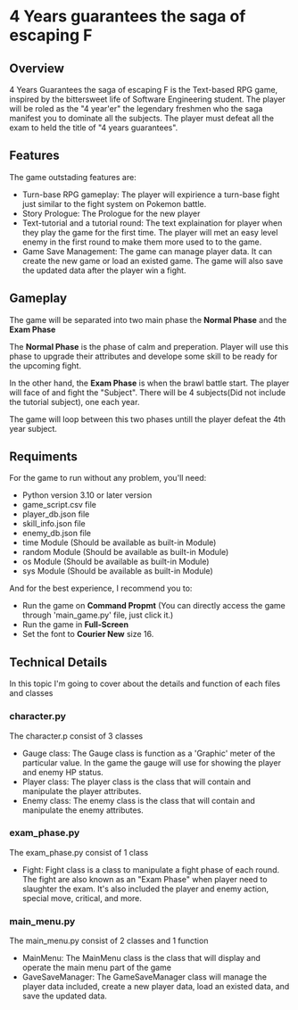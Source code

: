 # 4 Years guarantees the saga of escaping F

## Overview
4 Years Guarantees the saga of escaping F is the Text-based RPG game, inspired by the bittersweet life of Software Engineering student. The player will be roled as the "4 year'er" the legendary freshmen who the saga manifest you to dominate all the subjects. The player must defeat all the exam to held the title of "4 years guarantees".

## Features
The game outstading features are:
- Turn-base RPG gameplay: The player will expirience a turn-base fight just similar to the fight system on Pokemon battle.
- Story Prologue: The Prologue for the new player
- Text-tutorial and a tutorial round: The text explaination for player when they play the game for the first time. The player will met an easy level enemy in the first round to make them more used to to the game.
- Game Save Management: The game can manage player data. It can create the new game or load an existed game. The game will also save the updated data after the player win a fight.

## Gameplay
The game will be separated into two main phase the **Normal Phase** and the **Exam Phase**

The **Normal Phase** is the phase of calm and preperation. Player will use this phase to upgrade their attributes and develope some skill to be ready for the upcoming fight.

In the other hand, the **Exam Phase** is when the brawl battle start. The player will face of and fight the "Subject". There will be 4 subjects(Did not include the tutorial subject), one each year.

The game will loop between this two phases untill the player defeat the 4th year subject. 

## Requiments
For the game to run without any problem, you'll need:
- Python version 3.10 or later version
- game_script.csv file
- player_db.json file
- skill_info.json file
- enemy_db.json file
- time Module (Should be available as built-in Module)
- random Module (Should be available as built-in Module)
- os Module (Should be available as built-in Module)
- sys Module (Should be available as built-in Module)

And for the best experience, I recommend you to:
- Run the game on **Command Propmt** (You can directly access the game through 'main_game.py' file, just click it.)
- Run the game in **Full-Screen**
- Set the font to **Courier New** size 16.

## Technical Details
In this topic I'm going to cover about the details and function of each files and classes
### character.py
The character.p consist of 3 classes
- Gauge class: The Gauge class is function as a 'Graphic' meter of the particular value. In the game the gauge will use for showing the player and enemy HP status.
- Player class: The player class is the class that will contain and manipulate the player attributes.
- Enemy class: The enemy class is the class that will contain and manipulate the enemy attributes.
### exam_phase.py
The exam_phase.py consist of 1 class
- Fight: Fight class is a class to manipulate a fight phase of each round. The fight are also known as an "Exam Phase" when player need to slaughter the exam. It's also included the player and enemy action, special move, critical, and more.
### main_menu.py
The main_menu.py consist of 2 classes and 1 function
- MainMenu: The MainMenu class is the class that will display and operate the main menu part of the game
- GaveSaveManager: The GameSaveManager class will manage the player data included, create a new player data, load an existed data, and save the updated data.
